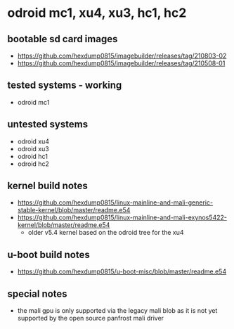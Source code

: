 # odroid mc1, xu4, xu3, hc1, hc2

## bootable sd card images

- https://github.com/hexdump0815/imagebuilder/releases/tag/210803-02
- https://github.com/hexdump0815/imagebuilder/releases/tag/210508-01

## tested systems - working

- odroid mc1

## untested systems

- odroid xu4
- odroid xu3
- odroid hc1
- odroid hc2

## kernel build notes

- https://github.com/hexdump0815/linux-mainline-and-mali-generic-stable-kernel/blob/master/readme.e54
- https://github.com/hexdump0815/linux-mainline-and-mali-exynos5422-kernel/blob/master/readme.e54
  - older v5.4 kernel based on the odroid tree for the xu4

## u-boot build notes

- https://github.com/hexdump0815/u-boot-misc/blob/master/readme.e54

## special notes

- the mali gpu is only supported via the legacy mali blob as it is not yet supported by the open source panfrost mali driver
